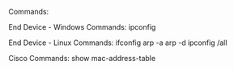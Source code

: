Commands:

End Device - Windows Commands:
ipconfig

End Device - Linux Commands:
ifconfig
arp -a
arp -d
ipconfig /all

Cisco Commands:
show mac-address-table

